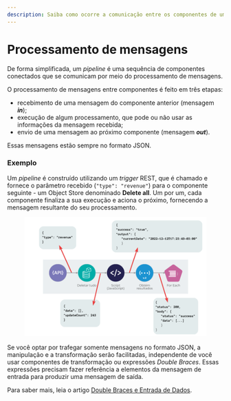 ```yaml
---
description: Saiba como ocorre a comunicação entre os componentes de um pipeline.
---
```


# Processamento de mensagens

De forma simplificada, um _pipeline_ é uma sequência de componentes conectados que se comunicam por meio do processamento de mensagens.

O processamento de mensagens entre componentes é feito em três etapas:

* recebimento de uma mensagem do componente anterior (mensagem _**in**_);
* execução de algum processamento, que pode ou não usar as informações da mensagem recebida;
* envio de uma mensagem ao próximo componente (mensagem _**out**_).

Essas mensagens estão sempre no formato JSON.

### Exemplo

Um _pipeline_ é construído utilizando um _trigger_ REST, que é chamado e fornece o parâmetro recebido (`"type": "revenue"`) para o componente seguinte - um Object Store denominado **Delete all**. Um por um, cada componente finaliza a sua execução e aciona o próximo, fornecendo a mensagem resultante do seu processamento.

<figure><img src="../../.gitbook/assets/cr5fFTdAXC.png" alt=""><figcaption></figcaption></figure>

Se você optar por trafegar somente mensagens no formato JSON, a manipulação e a transformação serão facilitadas, independente de você usar componentes de transformação ou expressões _Double Braces_. Essas expressões precisam fazer referência a elementos da mensagem de entrada para produzir uma mensagem de saída.&#x20;

Para saber mais, leia o artigo [Double Braces e Entrada de Dados](../funcoes-double-braces/double-braces-e-entrada-de-dados.md).
